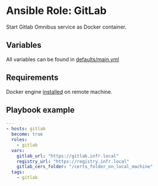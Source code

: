 # Ansible Role: GitLab

Start Gitlab Omnibus service as Docker container.

## Variables

All variables can be found in [defaults/main.yml](https://github.com/Furdarius/ansible-gitlab/blob/master/defaults/main.yml)

## Requirements

Docker engine [installed](https://docs.docker.com/engine/installation/) on remote machine.

## Playbook example

```yaml
---
- hosts: gitlab
  become: true
  roles:
    - gitlab
  vars:
    gitlab_url: "https://gitlab.infr.local"
    registry_url: "https://registry.infr.local"
    gitlab_cers_folder: "/certs_folder_on_local_machine"
  tags:
    - gitlab
```
